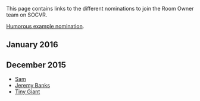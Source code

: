 This page contains links to the different nominations to join the Room Owner team on SOCVR.

[Humorous example nomination](https://gist.github.com/CloseyV1/bfc36ae0c8e58153b067).

## January 2016


## December 2015

- [Sam](https://gist.github.com/ArcticEcho/b5f51feff9ce4567e0dd)
- [Jeremy Banks](https://gist.github.com/anonymous/9a970ee7e22b3f62beb1)
- [Tiny Giant](https://gist.github.com/Tiny-Giant/43b6bf1e2660bfd9de25)

<!-- put bullet point entries here in the form:

   [Person Name](link to gist)
  
-->
